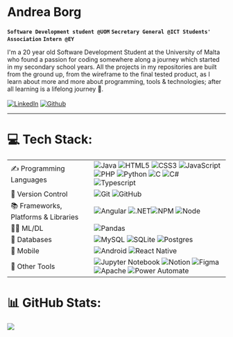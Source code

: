 # Andrea Borg

**`Software Development student @UOM`** **`Secretary General @ICT Students' Association`** **`Intern @EY`**

I'm a 20 year old Software Development Student at the University of Malta who found a passion for coding somewhere along a journey which started in my secondary school years.  All the projects in my repositories are built from the ground up, from the wireframe to the final tested product, as I learn about more and more about programming, tools & technologies; after all learning is a lifelong journey 📘. <br><br>
[![LinkedIn](https://img.shields.io/badge/LinkedIn-0077B5?style=for-the-badge&logo=linkedin&logoColor=white)](https://linkedin.com/in/andreaborg217) 
[![Github](https://img.shields.io/badge/GitHub-100000?style=for-the-badge&logo=github&logoColor=white)](https://github.com/AndreaBorg217?tab=repositories) 

---

# 💻 Tech Stack:
|                                     |                                                                                                                                                                                                                                                                                                                                                                                                                                                                                                                                                                                                                                                                                                                                                                                                                                                                |
|-------------------------------------|----------------------------------------------------------------------------------------------------------------------------------------------------------------------------------------------------------------------------------------------------------------------------------------------------------------------------------------------------------------------------------------------------------------------------------------------------------------------------------------------------------------------------------------------------------------------------------------------------------------------------------------------------------------------------------------------------------------------------------------------------------------------------------------------------------------------------------------------------------------|
| ✍️ Programming Languages             | ![Java](https://img.shields.io/badge/Java-ED8B00?style=for-the-badge&logo=openjdk&logoColor=white) ![HTML5](https://img.shields.io/badge/html5-%23E34F26.svg?style=for-the-badge&logo=html5&logoColor=white) ![CSS3](https://img.shields.io/badge/css3-%231572B6.svg?style=for-the-badge&logo=css3&logoColor=white) ![JavaScript](https://img.shields.io/badge/javascript-%23323330.svg?style=for-the-badge&logo=javascript&logoColor=%23F7DF1E) ![PHP](https://img.shields.io/badge/php-%23777BB4.svg?style=for-the-badge&logo=php&logoColor=white) ![Python](https://img.shields.io/badge/python-3670A0?style=for-the-badge&logo=python&logoColor=ffdd54) ![C](https://img.shields.io/badge/c-%2300599C.svg?style=for-the-badge&logo=c&logoColor=white) ![C#](https://img.shields.io/badge/c%23-%23239120.svg?style=for-the-badge&logo=c-sharp&logoColor=white) ![Typescript](https://img.shields.io/badge/TypeScript-007ACC?style=for-the-badge&logo=typescript&logoColor=white)|
| 🌿 Version Control                   | ![Git](https://img.shields.io/badge/git-%23F05033.svg?style=for-the-badge&logo=git&logoColor=white) ![GitHub](https://img.shields.io/badge/github-%23121011.svg?style=for-the-badge&logo=github&logoColor=white)                                                                                                                                                                                                                                                                                                                                                                                                                                                                                                                                                                                                                                               |
| 📚 Frameworks, Platforms & Libraries |![Angular](https://img.shields.io/badge/Angular-DD0031?style=for-the-badge&logo=angular&logoColor=white) ![.NET](https://img.shields.io/badge/.NET-5C2D91?style=for-the-badge&logo=.net&logoColor=white)![NPM](https://img.shields.io/badge/NPM-%23000000.svg?style=for-the-badge&logo=npm&logoColor=white) ![Node](https://img.shields.io/badge/Node.js-43853D?style=for-the-badge&logo=node.js&logoColor=white)                                                                                                                                                                                                                                                                                                                                                                                                                                                                                                                                                                                                                               |
| 👨‍🏫 ML/DL                            | ![Pandas](https://img.shields.io/badge/pandas-%23150458.svg?style=for-the-badge&logo=pandas&logoColor=white)                                                                                                                                                                                                                                                                                                                                                                                                                                                                                                                                                                                                                                                                                                                                                   |
|📰 Databases                         | ![MySQL](https://img.shields.io/badge/mysql-%2300f.svg?style=for-the-badge&logo=mysql&logoColor=white) ![SQLite](https://img.shields.io/badge/sqlite-%2307405e.svg?style=for-the-badge&logo=sqlite&logoColor=white) ![Postgres](https://img.shields.io/badge/postgres-%23316192.svg?style=for-the-badge&logo=postgresql&logoColor=white)                                                                                                                                                                                                                                                                                                                                                                                                                                                                                                                       |
| 📱 Mobile                           | ![Android](https://img.shields.io/badge/Android_Studio-3DDC84?style=for-the-badge&logo=androidstudio&logoColor=white) ![React Native](https://img.shields.io/badge/react_native-%2320232a.svg?style=for-the-badge&logo=react&logoColor=%2361DAFB)                                                                                                                                                                                                                                                                                                                                                                                                                                                                                                                                                                                                                                                                                                                                                |
| 🧰 Other Tools                       | ![Jupyter Notebook](https://img.shields.io/badge/jupyter-%23FA0F00.svg?style=for-the-badge&logo=jupyter&logoColor=white) ![Notion](https://img.shields.io/badge/Notion-%23000000.svg?style=for-the-badge&logo=notion&logoColor=white) ![Figma](https://img.shields.io/badge/figma-%23F24E1E.svg?style=for-the-badge&logo=figma&logoColor=white)   ![Apache](https://img.shields.io/badge/apache-%23D42029.svg?style=for-the-badge&logo=apache&logoColor=white)  ![Power Automate](https://img.shields.io/badge/Power%20Automate-0066FF.svg?style=for-the-badge&logo=Power-Automate&logoColor=white)                                                                                                                                                                                                                                                                                                                                                                                                                                                                                                       |


# 📊 GitHub Stats:
![](https://github-readme-stats.vercel.app/api?username=AndreaBorg217&theme=tokyonight&hide_border=false&include_all_commits=false&count_private=false)<br/>




